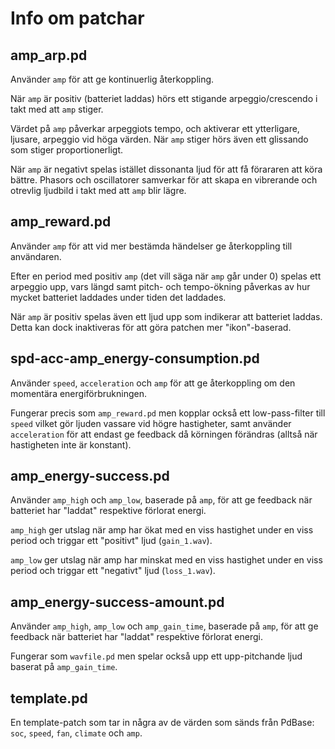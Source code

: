 Info om patchar
===

amp_arp.pd
---
Använder `amp` för att ge kontinuerlig återkoppling.

När `amp` är positiv (batteriet laddas) hörs ett stigande arpeggio/crescendo i takt med att `amp` stiger.

Värdet på `amp` påverkar arpeggiots tempo, och aktiverar ett ytterligare, ljusare, arpeggio vid höga värden. När `amp` stiger hörs även ett glissando som stiger proportionerligt.

När `amp` är negativt spelas istället dissonanta ljud för att få förararen att köra bättre. Phasors och oscillatorer samverkar för att skapa en vibrerande och otrevlig ljudbild i takt med att `amp` blir lägre.

amp_reward.pd
---
Använder `amp` för att vid mer bestämda händelser ge återkoppling till användaren.

Efter en period med positiv `amp` (det vill säga när `amp` går under 0) spelas ett arpeggio upp, vars längd samt pitch- och tempo-ökning påverkas av hur mycket batteriet laddades under tiden det laddades.

När `amp` är positiv spelas även ett ljud upp som indikerar att batteriet laddas. Detta kan dock inaktiveras för att göra patchen mer "ikon"-baserad.

spd-acc-amp_energy-consumption.pd
---
Använder `speed`, `acceleration` och `amp` för att ge återkoppling om den momentära energiförbrukningen.

Fungerar precis som `amp_reward.pd` men kopplar också ett low-pass-filter till `speed` vilket gör ljuden vassare vid högre hastigheter, samt använder `acceleration` för att endast ge feedback då körningen förändras (alltså när hastigheten inte är konstant).

amp_energy-success.pd
---
Använder `amp_high` och `amp_low`, baserade på `amp`, för att ge feedback när batteriet har "laddat" respektive förlorat energi.

`amp_high` ger utslag när amp har ökat med en viss hastighet under en viss period och triggar ett "positivt" ljud (`gain_1.wav`).

`amp_low` ger utslag när amp har minskat med en viss hastighet under en viss period och triggar ett "negativt" ljud (`loss_1.wav`).

amp_energy-success-amount.pd
---
Använder `amp_high`, `amp_low` och `amp_gain_time`, baserade på `amp`, för att ge feedback när batteriet har "laddat" respektive förlorat energi.

Fungerar som `wavfile.pd` men spelar också upp ett upp-pitchande ljud baserat på `amp_gain_time`.

template.pd
---
En template-patch som tar in några av de värden som sänds från PdBase: `soc`, `speed`, `fan`, `climate` och `amp`.